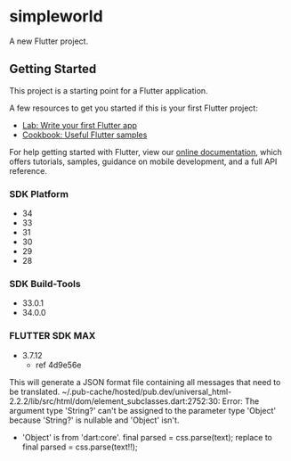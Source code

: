 # simpleworld

A new Flutter project.

## Getting Started

This project is a starting point for a Flutter application.

A few resources to get you started if this is your first Flutter project:

- [Lab: Write your first Flutter app](https://flutter.dev/docs/get-started/codelab)
- [Cookbook: Useful Flutter samples](https://flutter.dev/docs/cookbook)

For help getting started with Flutter, view our
[online documentation](https://flutter.dev/docs), which offers tutorials,
samples, guidance on mobile development, and a full API reference.

### SDK Platform
- 34
- 33
- 31
- 30
- 29
- 28
### SDK Build-Tools
- 33.0.1
- 34.0.0

### FLUTTER SDK MAX
- 3.7.12
    - ref 4d9e56e


This will generate a JSON format file containing all messages that 
need to be translated.
~/.pub-cache/hosted/pub.dev/universal_html-2.2.2/lib/src/html/dom/element_subclasses.dart:2752:30: Error: The argument type 'String?' can't be assigned to the parameter type 'Object' because 'String?' is nullable and 'Object' isn't.
 - 'Object' is from 'dart:core'.
    final parsed = css.parse(text);
    replace to
    final parsed = css.parse(text!!);
